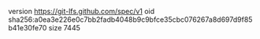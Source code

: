 version https://git-lfs.github.com/spec/v1
oid sha256:a0ea3e226e0c7bb2fadb4048b9c9bfce35cbc076267a8d697d9f85b41e30fe70
size 7445
